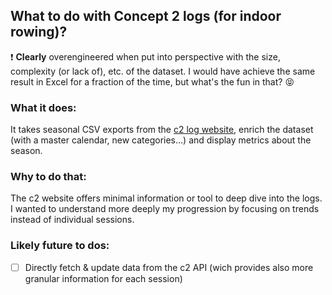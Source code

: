 ## What to do with Concept 2 logs (for indoor rowing)?

:heavy_exclamation_mark: **Clearly** overengineered when put into perspective with the size, complexity (or lack of), etc. of the dataset. I would have achieve the same result in Excel for a fraction of the time, but what's the fun in that? :stuck_out_tongue_closed_eyes:

### What it does:

It takes seasonal CSV exports from the [c2 log website](https://log.concept2.com/), enrich the dataset (with a master calendar, new categories...) and display metrics about the season.

### Why to do that:

The c2 website offers minimal information or tool to deep dive into the logs. I wanted to understand more deeply my progression by focusing on trends instead of individual sessions.

### Likely future to dos:

- [ ] Directly fetch & update data from the c2 API (wich provides also more granular information for each session)
